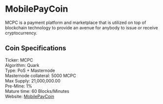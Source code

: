 # MobilePayCoin
MCPC is a payment platform and marketplace that is utilized on top of blockchain technology to provide an avenue for anybody to issue or receive cryptocurrency.

<h2>Coin Specifications</h2>
Ticker: MCPC<br>
Algorithm: Quark<br>
Type: PoS + Masternode<br>
Masternode collateral: 5000 MCPC<br>
Max Supply: 21,000,000.00<br>
Pre-Mine: 1%<br>
Mature time: 60 Blocks/Minutes<br>
Website: <a href="https://mobilepaycoin.com">MobilePayCoin</a>
